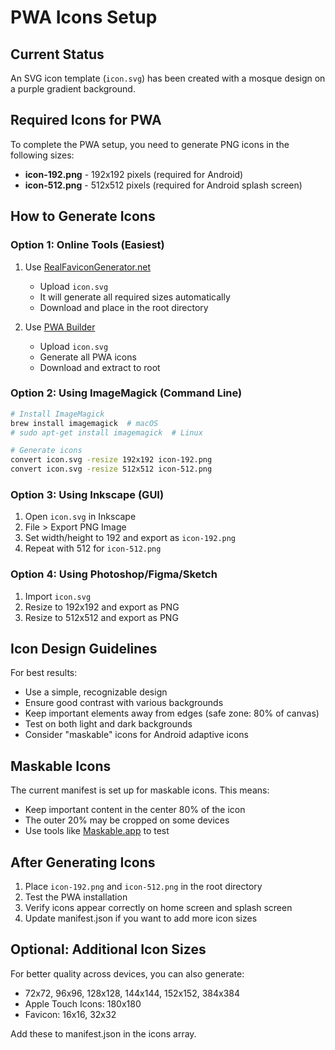 # PWA Icons Setup

## Current Status
An SVG icon template (`icon.svg`) has been created with a mosque design on a purple gradient background.

## Required Icons for PWA

To complete the PWA setup, you need to generate PNG icons in the following sizes:

- **icon-192.png** - 192x192 pixels (required for Android)
- **icon-512.png** - 512x512 pixels (required for Android splash screen)

## How to Generate Icons

### Option 1: Online Tools (Easiest)
1. Use [RealFaviconGenerator.net](https://realfavicongenerator.net/)
   - Upload `icon.svg`
   - It will generate all required sizes automatically
   - Download and place in the root directory

2. Use [PWA Builder](https://www.pwabuilder.com/imageGenerator)
   - Upload `icon.svg`
   - Generate all PWA icons
   - Download and extract to root

### Option 2: Using ImageMagick (Command Line)
```bash
# Install ImageMagick
brew install imagemagick  # macOS
# sudo apt-get install imagemagick  # Linux

# Generate icons
convert icon.svg -resize 192x192 icon-192.png
convert icon.svg -resize 512x512 icon-512.png
```

### Option 3: Using Inkscape (GUI)
1. Open `icon.svg` in Inkscape
2. File > Export PNG Image
3. Set width/height to 192 and export as `icon-192.png`
4. Repeat with 512 for `icon-512.png`

### Option 4: Using Photoshop/Figma/Sketch
1. Import `icon.svg`
2. Resize to 192x192 and export as PNG
3. Resize to 512x512 and export as PNG

## Icon Design Guidelines

For best results:
- Use a simple, recognizable design
- Ensure good contrast with various backgrounds
- Keep important elements away from edges (safe zone: 80% of canvas)
- Test on both light and dark backgrounds
- Consider "maskable" icons for Android adaptive icons

## Maskable Icons
The current manifest is set up for maskable icons. This means:
- Keep important content in the center 80% of the icon
- The outer 20% may be cropped on some devices
- Use tools like [Maskable.app](https://maskable.app/) to test

## After Generating Icons
1. Place `icon-192.png` and `icon-512.png` in the root directory
2. Test the PWA installation
3. Verify icons appear correctly on home screen and splash screen
4. Update manifest.json if you want to add more icon sizes

## Optional: Additional Icon Sizes
For better quality across devices, you can also generate:
- 72x72, 96x96, 128x128, 144x144, 152x152, 384x384
- Apple Touch Icons: 180x180
- Favicon: 16x16, 32x32

Add these to manifest.json in the icons array.

